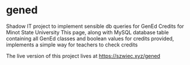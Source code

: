 # gened
Shadow IT project to implement sensible db queries for GenEd Credits for Minot State University
This page, along with MySQL database table containing all GenEd classes and boolean values for credits provided, implements a simple way for teachers to check credits

The live version of this project lives at https://szwiec.xyz/gened
